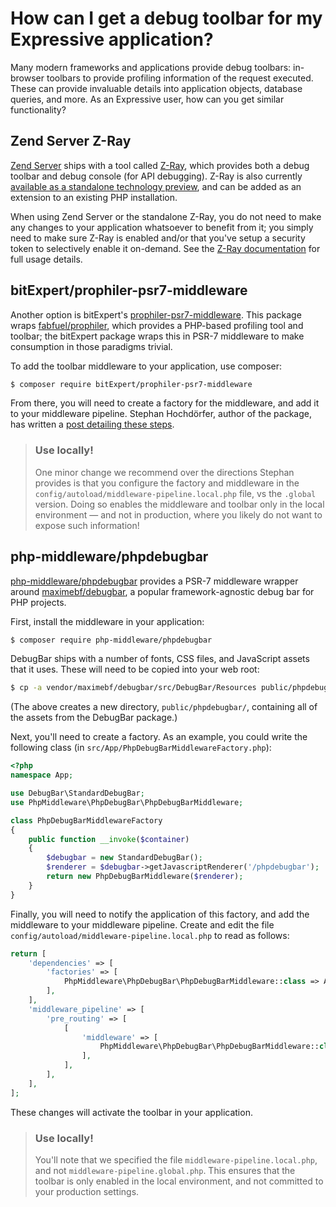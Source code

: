 # How can I get a debug toolbar for my Expressive application?

Many modern frameworks and applications provide debug toolbars: in-browser
toolbars to provide profiling information of the request executed. These can
provide invaluable details into application objects, database queries, and more.
As an Expressive user, how can you get similar functionality?

## Zend Server Z-Ray

[Zend Server](http://www.zend.com/en/products/zend_server) ships with a tool
called [Z-Ray](http://www.zend.com/en/products/server/z-ray), which provides
both a debug toolbar and debug console (for API debugging). Z-Ray is also
currently [available as a standalone technology
preview](http://www.zend.com/en/products/z-ray/z-ray-preview), and can be added
as an extension to an existing PHP installation.

When using Zend Server or the standalone Z-Ray, you do not need to make any
changes to your application whatsoever to benefit from it; you simply need to
make sure Z-Ray is enabled and/or that you've setup a security token to
selectively enable it on-demand. See the
[Z-Ray documentation](http://files.zend.com/help/Zend-Server/content/z-ray_concept.htm)
for full usage details.

## bitExpert/prophiler-psr7-middleware

Another option is bitExpert's [prophiler-psr7-middleware](https://github.com/bitExpert/prophiler-psr7-middleware).
This package wraps [fabfuel/prophiler](https://github.com/fabfuel/prophiler),
which provides a PHP-based profiling tool and toolbar; the bitExpert package
wraps this in PSR-7 middleware to make consumption in those paradigms trivial.

To add the toolbar middleware to your application, use composer:

```bash
$ composer require bitExpert/prophiler-psr7-middleware
```

From there, you will need to create a factory for the middleware, and add it to
your middleware pipeline. Stephan Hochdörfer, author of the package, has written
a [post detailing these steps](https://blog.bitexpert.de/blog/using-prophiler-with-zend-expressive/).

> ### Use locally!
>
> One minor change we recommend over the directions Stephan provides is that you
> configure the factory and middleware in the
> `config/autoload/middleware-pipeline.local.php` file, vs the `.global` version.
> Doing so enables the middleware and toolbar only in the local environment
> &mdash; and not in production, where you likely do not want to expose such
> information!

## php-middleware/phpdebugbar

[php-middleware/phpdebugbar](https://github.com/php-middleware/phpdebugbar)
provides a PSR-7 middleware wrapper around [maximebf/debugbar](https://github.com/maximebf/debugbar),
a popular framework-agnostic debug bar for PHP projects.

First, install the middleware in your application:

```bash
$ composer require php-middleware/phpdebugbar
```

DebugBar ships with a number of fonts, CSS files, and JavaScript assets that it
uses. These will need to be copied into your web root:

```bash
$ cp -a vendor/maximebf/debugbar/src/DebugBar/Resources public/phpdebugbar
```

(The above creates a new directory, `public/phpdebugbar/`, containing all of the
assets from the DebugBar package.)

Next, you'll need to create a factory. As an example, you could write the
following class (in `src/App/PhpDebugBarMiddlewareFactory.php`):

```php
<?php
namespace App;

use DebugBar\StandardDebugBar;
use PhpMiddleware\PhpDebugBar\PhpDebugBarMiddleware;

class PhpDebugBarMiddlewareFactory
{
    public function __invoke($container)
    {
        $debugbar = new StandardDebugBar();
        $renderer = $debugbar->getJavascriptRenderer('/phpdebugbar');
        return new PhpDebugBarMiddleware($renderer);
    }
}
```

Finally, you will need to notify the application of this factory, and add the
middleware to your middleware pipeline. Create and edit the file
`config/autoload/middleware-pipeline.local.php` to read as follows:

```php
return [
    'dependencies' => [
        'factories' => [
            PhpMiddleware\PhpDebugBar\PhpDebugBarMiddleware::class => App\PhpDebugBarMiddlewareFactory::class,
        ],
    ],
    'middleware_pipeline' => [
        'pre_routing' => [
            [
                'middleware' => [
                    PhpMiddleware\PhpDebugBar\PhpDebugBarMiddleware::class,
                ],
            ],
        ],
    ],
];
```

These changes will activate the toolbar in your application.

> ### Use locally!
>
> You'll note that we specified the file `middleware-pipeline.local.php`, and
> not `middleware-pipeline.global.php`. This ensures that the toolbar is only
> enabled in the local environment, and not committed to your production
> settings.
